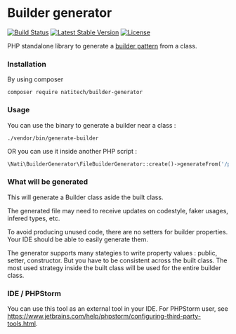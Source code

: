 # Builder generator

[![Build Status](https://travis-ci.org/natitech/builder-generator.svg?branch=master)](https://travis-ci.org/natitech/builder-generator)
[![Latest Stable Version](https://poser.pugx.org/natitech/builder-generator/v/stable)](https://packagist.org/packages/natitech/builder-generator)
[![License](https://poser.pugx.org/natitech/builder-generator/license)](https://packagist.org/packages/natitech/builder-generator)

PHP standalone library to generate a [builder pattern](https://en.wikipedia.org/wiki/Builder_pattern) from a class.

### Installation

By using composer

```
composer require natitech/builder-generator
```

### Usage

You can use the binary to generate a builder near a class :  

```shell script
./vendor/bin/generate-builder
```

OR you can use it inside another PHP script :

```php
\Nati\BuilderGenerator\FileBuilderGenerator::create()->generateFrom('/path/to/entity');
```

### What will be generated 

This will generate a Builder class aside the built class.

The generated file may need to receive updates on codestyle, faker usages, infered types, etc. 

To avoid producing unused code, there are no setters for builder properties. Your IDE should be able to easily generate them.  

The generator supports many stategies to write property values : public, setter, constructor. But you have to be consistent across the built class. The most used strategy inside the built class will be used for the entire builder class.

### IDE / PHPStorm

You can use this tool as an external tool in your IDE. For PHPStorm user, see https://www.jetbrains.com/help/phpstorm/configuring-third-party-tools.html.
